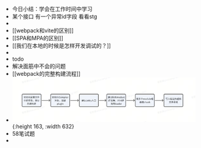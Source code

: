 - 今日小结：学会在工作时间中学习
- 某个接口 有一个异常id字段 看看stg
-
- [[webpack和vite的区别]]
- [[SPA和MPA的区别]]
- [[我们在本地的时候是怎样开发调试的？]]
-
- todo
- 解决面筋中不会的问题
- [[webpack的完整构建流程]]
- ![image.png](../assets/image_1710411789687_0.png){:height 163, :width 632}
- 58笔试题
-
